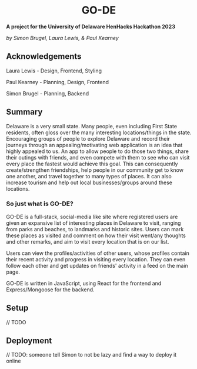 <h1><center>GO-DE</center></h1>

**A project for the University of Delaware HenHacks Hackathon 2023**

_by Simon Brugel, Laura Lewis, & Paul Kearney_

## Acknowledgements

Laura Lewis - Design, Frontend, Styling

Paul Kearney - Planning, Design, Frontend

Simon Brugel - Planning, Backend

## Summary

Delaware is a very small state. Many people, even including First State residents, often gloss over the many interesting locations/things in the state. Encouraging groups of people to explore Delaware and record their journeys through an appealing/motivating web application is an idea that highly appealed to us. An app to allow people to do those two things, share their outings with friends, and even compete with them to see who can visit every place the fastest would achieve this goal. This can consequently create/strengthen friendships, help people in our community get to know one another, and travel together to many types of places. It can also increase tourism and help out local businesses/groups around these locations.

### So just what is GO-DE?

GO-DE is a full-stack, social-media like site where registered users are given an expansive list of interesting places in Delaware to visit, ranging from parks and beaches, to landmarks and historic sites. Users can mark these places as visited and comment on how their visit went/any thoughts and other remarks, and aim to visit every location that is on our list.

Users can view the profiles/activities of other users, whose profiles contain their recent activity and progress in visiting every location. They can even follow each other and get updates on friends' activity in a feed on the main page.

GO-DE is written in JavaScript, using React for the frontend and Express/Mongoose for the backend.

## Setup

// TODO

## Deployment

// TODO: someone tell Simon to not be lazy and find a way to deploy it online
